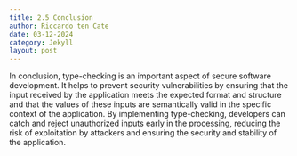 ```yaml
---
title: 2.5 Conclusion
author: Riccardo ten Cate
date: 03-12-2024
category: Jekyll
layout: post
---
```


In conclusion, type-checking is an important aspect of secure software development. It helps to prevent security vulnerabilities by ensuring that the input received by the application meets the expected format and structure and that the values of these inputs are semantically valid in the specific context of the application. By implementing type-checking, developers can catch and reject unauthorized inputs early in the processing, reducing the risk of exploitation by attackers and ensuring the security and stability of the application.
